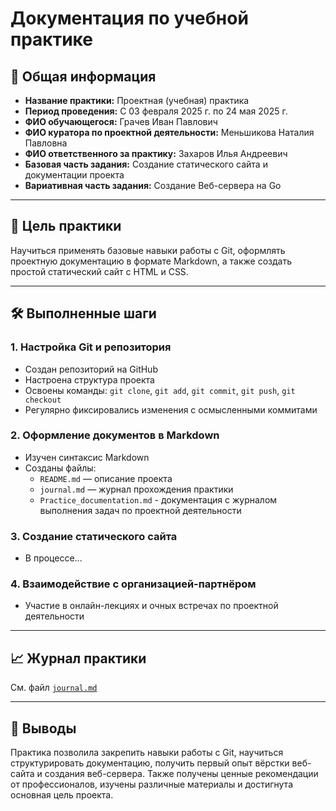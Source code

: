 # Документация по учебной практике

## 📌 Общая информация

- **Название практики:** Проектная (учебная) практика
- **Период проведения:** С 03 февраля 2025 г. по 24 мая 2025 г.
- **ФИО обучающегося:** Грачев Иван Павлович
- **ФИО куратора по проектной деятельности:** Меньшикова Наталия Павловна
- **ФИО ответственного за практику:** Захаров Илья Андреевич
- **Базовая часть задания:** Создание статического сайта и документации проекта
- **Вариативная часть задания:** Создание Веб-сервера на Go

---

## 🎯 Цель практики

Научиться применять базовые навыки работы с Git, оформлять проектную документацию в формате Markdown, а также создать простой статический сайт с HTML и CSS.

---

## 🛠️ Выполненные шаги

### 1. Настройка Git и репозитория
- Создан репозиторий на GitHub
- Настроена структура проекта
- Освоены команды: `git clone`, `git add`, `git commit`, `git push`, `git checkout`
- Регулярно фиксировались изменения с осмысленными коммитами

### 2. Оформление документов в Markdown
- Изучен синтаксис Markdown
- Созданы файлы:
  - `README.md` — описание проекта
  - `journal.md` — журнал прохождения практики
  - `Practice_documentation.md` - документация с журналом выполнения задач по проектной деятельности

### 3. Создание статического сайта
- В процессе...

### 4. Взаимодействие с организацией-партнёром
- Участие в онлайн-лекциях и очных встречах по проектной деятельности

---

## 📈 Журнал практики

См. файл [`journal.md`](./journal.md)

---

## 📝 Выводы

Практика позволила закрепить навыки работы с Git, научиться структурировать документацию, получить первый опыт вёрстки веб-сайта и создания веб-сервера. Также получены ценные рекомендации от профессионалов, изучены различные материалы и достигнута основная цель проекта.
